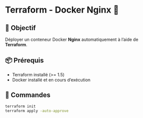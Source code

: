 # Terraform - Docker Nginx 🐳

## 🎯 Objectif
Déployer un conteneur Docker **Nginx** automatiquement à l’aide de 
**Terraform**.

## 📦 Prérequis
- Terraform installé (>= 1.5)
- Docker installé et en cours d’exécution

## 🚀 Commandes
```bash
terraform init
terraform apply -auto-approve

